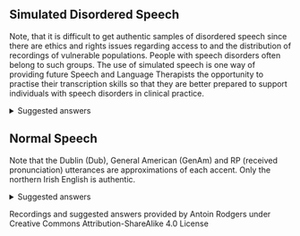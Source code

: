 ## Simulated Disordered Speech

Note, that it is difficult to get authentic samples of disordered speech since there are ethics and rights issues regarding access to and the distribution of recordings of vulnerable populations. People with speech disorders often belong to such groups. The use of simulated speech is one way of providing future Speech and Language Therapists the opportunity to practise their transcription skills so that they are better prepared to support individuals with speech disorders in clinical practice.

<details>
<summary> Suggested answers </summary>

| #  | word         | suggested answer                |
|----|--------------|---------------------------------|
| 01 | Carriage     | [ˈtʰaʋɪdʒ̊]                      |
| 02 | Ballgown     | [ˈɓɒk’aʊ̃]/ [ˈmɓɒk’aʊ̃]           |
| 03 | Princess     | [ˈpʰɪ̃nʃɛʃ]                      |
| 04 | Cinderella   | [çɪɲɟəˈjeʎa]                    |           
| 05 | Pumpkin      | [ˈpʰʌ̃mptʰɪ̃n]                    |
| 06 | Ballgown     | [ˈbɒʔ.ʝçaʊ]                     |
| 07 | Ugly         | [ˈʌdɫi]                         |
| 08 | Godmother    | [ˈd̠ʒ̊ɔʔmɑʔ]/[ˈd̠ʒ̊ɔʔmɑʔ̚]/[ˈd̠ʒ̊ɔʔmɑ̰] |
| 09 | Handsome (1) | [ˈhæ̃ŋsʌ̃ŋ]                       |
| 10 | Handsome (2) | [ˈædzəb]                        |

</details>  
  
## Normal Speech

Note that the Dublin (Dub), General American (GenAm) and RP (received pronunciation) utterances are approximations of each accent. Only the northern Irish English is authentic.
  
<details>
<summary> Suggested answers </summary>

| #  | word              | suggested answer           |
|----|-------------------|----------------------------|
| 01 | exacted (nIE)     | [ɪgˈzak̚dɪd̥]                |
| 02 | scribble (nIE)    | [ˈskɹɪbl̩]/[ˈskɹɪbəl]       |
| 03 | speaking (nIE)    | [ˈsp<sup>=</sup>ik̟ɪ̃ŋ]                 |
| 04 | buttery (Dub)     | [ˈbʊt̞əɹi]                  |
| 05 | pyjamas (Dub)     | [pə̥ˈdʒaməz] / [pə̥ˈdʒaməz͡z̥] |
| 06 | shudder (Dub)     | [ˈʃʊdɚ]                    |
| 07 | polyglot (GenAm)  | [ˈpʰɑliɡlɑt̚]               |
| 08 | leisurely (GenAm) | [ˈliʒɚli]                  |
| 09 | undermined (RP)   | [ʌ̈̃ndə̃ˈmaɪ̃nd̥]               |
| 10 | spiral (RP)       | [ˈsp=aɪɹɫ̩]                 |
| 11 | issued (RP)       | [ˈɪsjud̥]                   |

</details>  
  
Recordings and suggested answers provided by Antoin Rodgers under
Creative Commons Attribution-ShareAlike 4.0 License
